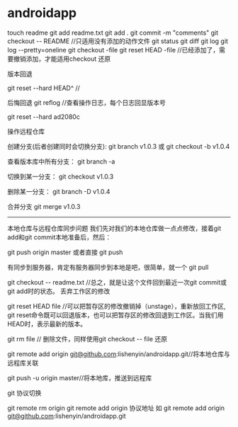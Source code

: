 # androidapp
touch readme
git add readme.txt
git add .
git commit -m "comments"
git checkout -- README //只适用没有添加的动作文件
git status
git diff
git log
git log --pretty=oneline
git checkout -file
git reset HEAD -file //已经添加了，需要撤销添加，才能适用checkout 还原


版本回退

git reset --hard HEAD^ //



后悔回退
git reflog //查看操作日志，每个日志回显版本号

git reset --hard ad2080c


操作远程仓库

创建分支(后者创建同时会切换分支):
git branch v1.0.3 或 git checkout -b v1.0.4

查看版本库中所有分支：
git branch -a

切换到某一分支：
git checkout v1.0.3

删除某一分支：
git branch -D v1.0.4

合并分支
 git merge v1.0.3
 
 ---------------------------------------------------
 本地仓库与远程仓库同步问题
 我们先对我们的本地仓库做一点点修改，接着git add和git commit本地准备后，然后：
 
 git push origin master 或者直接 git push
 
 
有同步到服务器，肯定有服务器同步到本地是吧，很简单，就一个
git pull


git checkout -- readme.txt //总之，就是让这个文件回到最近一次git commit或git add时的状态。 丢弃工作区的修改


git reset HEAD file //可以把暂存区的修改撤销掉（unstage），重新放回工作区, git reset命令既可以回退版本，也可以把暂存区的修改回退到工作区。当我们用HEAD时，表示最新的版本。


git rm file // 删除文件，同样使用git checkout -- file 还原


 git remote add origin git@github.com:lishenyin/androidapp.git//将本地仓库与远程库关联
 
 git push -u origin master//将本地库，推送到远程库
 
 
 
 git 协议切换

git remote rm origin 
git remote add origin 协议地址
如 git remote add origin git@github.com:lishenyin/androidapp.git